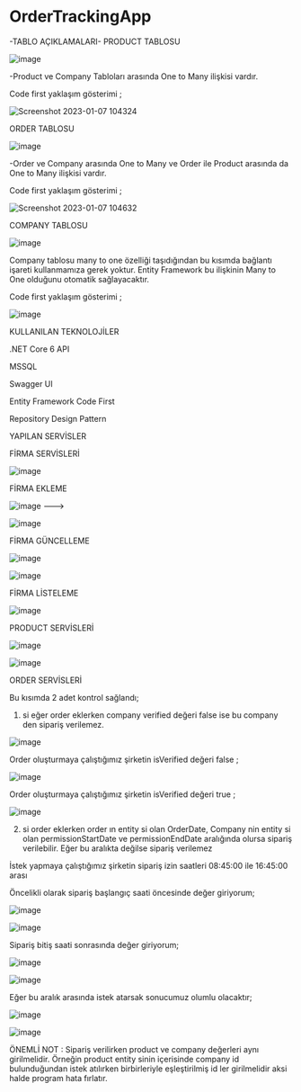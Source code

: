 # OrderTrackingApp
-TABLO AÇIKLAMALARI-
PRODUCT TABLOSU

![image](https://user-images.githubusercontent.com/107191110/211139822-cd0fa545-d67b-4fd9-9f5b-9e84b1944050.png)

-Product ve Company Tabloları arasında One to Many ilişkisi vardır.

Code first yaklaşım gösterimi ;

![Screenshot 2023-01-07 104324](https://user-images.githubusercontent.com/107191110/211139936-751d9fbb-c06f-4cbe-8aa3-9b29c8725c5b.png)

ORDER TABLOSU

![image](https://user-images.githubusercontent.com/107191110/211139997-39f99012-80fc-4ff7-8d7f-1e22ccaf1b80.png)

-Order ve Company arasında One to Many  ve Order ile Product arasında da One to Many ilişkisi vardır.

Code first yaklaşım gösterimi ;

![Screenshot 2023-01-07 104632](https://user-images.githubusercontent.com/107191110/211140042-a31c6f43-2a2a-40b7-b3ca-585a8722878c.png)

COMPANY TABLOSU

![image](https://user-images.githubusercontent.com/107191110/211140112-4d869e4e-0257-47f4-9b85-9c8a4393bbea.png)


Company tablosu many to one özelliği taşıdığından bu kısımda bağlantı işareti kullanmamıza gerek yoktur. Entity Framework bu ilişkinin Many to One olduğunu otomatik sağlayacaktır.

Code first yaklaşım gösterimi ;

![image](https://user-images.githubusercontent.com/107191110/211140138-3bd3ce26-8e45-4d35-9f34-a6f7f2013ec1.png)

KULLANILAN TEKNOLOJİLER

.NET Core 6 API

MSSQL

Swagger UI

Entity Framework Code First

Repository Design Pattern

YAPILAN SERVİSLER

FİRMA SERVİSLERİ

![image](https://user-images.githubusercontent.com/107191110/211140252-5cdd4757-01f9-44d0-8aac-35451525c1aa.png)

FİRMA EKLEME

![image](https://user-images.githubusercontent.com/107191110/211140306-f78f1cf5-1939-4d48-b2b6-7ffa8ffc39d1.png)  --->   

![image](https://user-images.githubusercontent.com/107191110/211140275-4ffe5ed2-f33e-4a87-bbdb-cd3d8e207542.png)

FİRMA GÜNCELLEME

![image](https://user-images.githubusercontent.com/107191110/211140371-3dc9e827-ba9b-43c9-994c-1e60450fe940.png)

![image](https://user-images.githubusercontent.com/107191110/211140378-a93e28eb-2686-43ca-b75f-beffec72f80c.png)

FİRMA LİSTELEME

![image](https://user-images.githubusercontent.com/107191110/211140401-3302ddea-359b-46e6-ad62-d660ea22d5d9.png)

PRODUCT SERVİSLERİ

![image](https://user-images.githubusercontent.com/107191110/211140420-f79ce8f0-9b69-414f-b882-ed85634528e2.png)

![image](https://user-images.githubusercontent.com/107191110/211140425-a80fee07-274e-4da1-9460-53c6e095c4fc.png)

ORDER SERVİSLERİ

Bu kısımda 2 adet kontrol sağlandı;

1. si eğer order eklerken company verified değeri false ise bu company den sipariş verilemez.

![image](https://user-images.githubusercontent.com/107191110/211140479-6a6a9ad8-c975-4cb0-83e6-9d995b8d572c.png)

Order oluşturmaya çalıştığımız şirketin isVerified değeri false ;

![image](https://user-images.githubusercontent.com/107191110/211140561-5f535998-bba2-40a6-a99a-69fb45c315c7.png)

Order oluşturmaya çalıştığımız şirketin isVerified değeri true ;

![image](https://user-images.githubusercontent.com/107191110/211140676-07cf8ff5-6a8e-4b14-b5c7-791d7e255c80.png)




2. si order eklerken order ın entity si olan OrderDate, Company nin entity si olan permissionStartDate ve permissionEndDate aralığında olursa sipariş verilebilir.
Eğer bu aralıkta değilse sipariş verilemez

İstek yapmaya çalıştığımız şirketin sipariş izin saatleri 08:45:00 ile 16:45:00 arası

Öncelikli olarak sipariş başlangıç saati öncesinde değer giriyorum;

![image](https://user-images.githubusercontent.com/107191110/211140737-01d0aff1-dd54-4644-b14e-4db23300f3a4.png)

![image](https://user-images.githubusercontent.com/107191110/211140748-5663bf55-5a72-4f2d-a8ba-9be3cbfb761a.png)

Sipariş bitiş saati sonrasında değer giriyorum;

![image](https://user-images.githubusercontent.com/107191110/211140762-ba14d065-0868-4992-a885-c7342585aa6f.png)

![image](https://user-images.githubusercontent.com/107191110/211140766-3623e1e1-0ea5-47be-b902-5016dc16fdf8.png)

Eğer bu aralık arasında istek atarsak sonucumuz olumlu olacaktır;

![image](https://user-images.githubusercontent.com/107191110/211140782-edeca8a5-8b42-4a1f-8b6b-311d3a638d2b.png)

![image](https://user-images.githubusercontent.com/107191110/211140791-04b2df20-a50f-4b7b-9069-cdf5ea10be3b.png)


ÖNEMLİ NOT : Sipariş verilirken product ve company değerleri aynı girilmelidir. Örneğin product entity sinin içerisinde company id bulunduğundan
istek atılırken birbirleriyle eşleştirilmiş id ler girilmelidir aksi halde program hata fırlatır.





